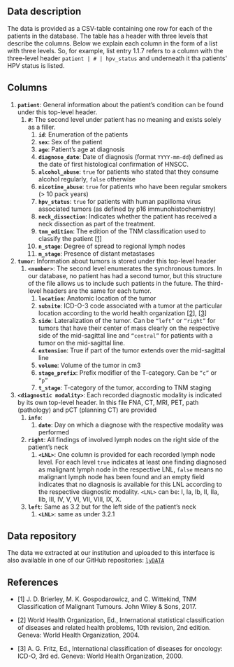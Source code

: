 ## Data description

The data is provided as a CSV-table containing one row for each of the patients in the database. The table has a header with three levels that describe the columns. Below we explain each column in the form of a list with three levels. So, for example, list entry 1.1.7 refers to a column with the three-level header `patient | # | hpv_status` and underneath it tha patients' HPV status is listed.

## Columns

1. **`patient`**: General information about the patient’s condition can be found under this top-level header.
    1. **`#`**: The second level under patient has no meaning and exists solely as a filler.
        1. **`id`**: Enumeration of the patients
        1. **`sex`**: Sex of the patient
        1. **`age`**: Patient’s age at diagnosis
        1. **`diagnose_date`**: Date of diagnosis (format `YYYY-mm-dd`) defined as the date of first histological confirmation of HNSCC.
        1. **`alcohol_abuse`**: `true` for patients who stated that they consume alcohol regularly, `false` otherwise
        1. **`nicotine_abuse`**: `true` for patients who have been regular smokers (> 10 pack years)
        1. **`hpv_status`**: `true` for patients with human papilloma virus associated tumors (as defined by p16 immunohistochemistry)
        1. **`neck_dissection`**: Indicates whether the patient has received a neck dissection as part of the treatment.
        1. **`tnm_edition`**: The edition of the TNM classification used to classify the patient [[1]](#1)
        1. **`n_stage`**: Degree of spread to regional lymph nodes
        1. **`m_stage`**: Presence of distant metastases
2. **`tumor`**: Information about tumors is stored under this top-level header
    1. **`<number>`**: The second level enumerates the synchronous tumors. In our database, no patient has had a second tumor, but this structure of the file allows us to include such patients in the future. The third-level headers are the same for each tumor.
        1. **`location`**: Anatomic location of the tumor
        1. **`subsite`**: ICD-O-3 code associated with a tumor at the particular location according to the world health organization [[2]](#2), [[3]](#3)
        1. **`side`**: Lateralization of the tumor. Can be `“left”` or `“right”` for tumors that have their center of mass clearly on the respective side of the mid-sagittal line and `“central”` for patients with a tumor on the mid-sagittal line.
        1. **`extension`**: True if part of the tumor extends over the mid-sagittal line
        1. **`volume`**: Volume of the tumor in cm3
        1. **`stage_prefix`**: Prefix modifier of the T-category. Can be `“c”` or `“p”`
        1. **`t_stage`**: T-category of the tumor, according to TNM staging
3. **`<diagnostic modality>`**: Each recorded diagnostic modality is indicated by its own top-level header. In this file FNA, CT, MRI, PET, path (pathology) and pCT (planning CT) are provided
    1. **`info`**: 
        1. **`date`**: Day on which a diagnose with the respective modality was performed
    1. **`right`**: All findings of involved lymph nodes on the right side of the patient’s neck
        1. **`<LNL>`**: One column is provided for each recorded lymph node level. For each level `true` indicates at least one finding diagnosed as malignant lymph node in the respective LNL, `false` means no malignant lymph node has been found and an empty field indicates that no diagnosis is available for this LNL according to the respective diagnostic modality. `<LNL>` can be: I, Ia, Ib, II, IIa, IIb, III, IV, V, VI, VII, VIII, IX, X.
    1. **`left`**: Same as 3.2 but for the left side of the patient’s neck
        1. **`<LNL>`**: same as under 3.2.1


## Data repository

The data we extracted at our institution and uploaded to this interface is also available in one of our GitHub repositories: [`lyDATA`](https://github.com/rmnldwg/lydata)


## References
* <a id="1">[1]</a>
J. D. Brierley, M. K. Gospodarowicz, and C. Wittekind, 
TNM Classification of Malignant Tumours. 
John Wiley & Sons, 2017.

* <a id="2">[2]</a>
World Health Organization, Ed., 
International statistical classification of diseases and related health problems, 10th revision, 2nd edition. 
Geneva: World Health Organization, 2004.

* <a id="3">[3]</a>
A. G. Fritz, Ed., 
International classification of diseases for oncology: ICD-O, 3rd ed. 
Geneva: World Health Organization, 2000.